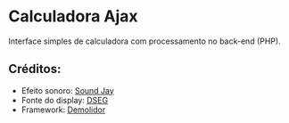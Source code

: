 # Calculadora Ajax

Interface simples de calculadora com processamento no back-end (PHP).

## Créditos:
- Efeito sonoro: [Sound Jay](https://www.soundjay.com/)
- Fonte do display: [DSEG](https://www.keshikan.net/fonts-e.html)
- Framework: [Demolidor](https://demolidor.github.io/)
